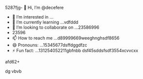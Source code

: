 5287fjg- 👋 Hi, I’m @decefere
- 👀 I’m interested in ...
- 🌱 I’m currently learning ...vdfddd
- 💞️ I’m looking to collaborate on ...23586996
- 23596
- 📫 How to reach me ...d89999669weeghnghsdf8656
- 😄 Pronouns: ...15345677dsffdggdfzc
- ⚡ Fun fact: ...131254052211gbfnbb
dsf45sddsfsdf3554xcvvcxx
<!---455sdffregfb
decefere/decefere is a ✨ special ✨ repository becausfdse its `RE45ADME.md` (this filekjk,j) appears on your GitHub prvdfsofile.
You can click the Preview link to take a look at your changes.
--->afd62+
dg
vbvb
